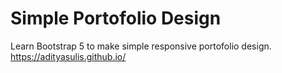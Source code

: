 # Simple Portofolio Design

Learn Bootstrap 5 to make simple responsive portofolio design.
https://adityasulis.github.io/
